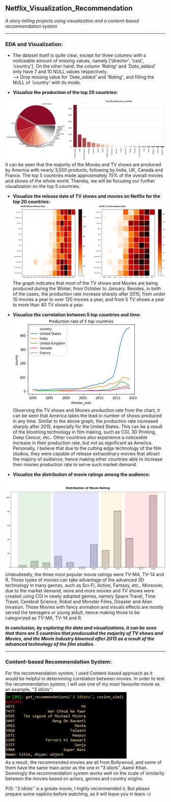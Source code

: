 ## Netflix_Visualization_Recommendation
*A story-telling projects using visualization and a content-based recommendation system*   

---

### EDA and Visualization:  
- The dataset itself is quite clear, except for three columns with a noticeable amount of missing values, namely
['director', 'cast', 'country']. On the other hand, the column *'Rating'* and *'Date_added'* only have 7 and 10 NULL values respectively.   
--> Drop missing value for *'Date_added'* and *'Rating'*, and filling the NULL of *'country'* with its mode.  

- **Visualize the production of the top 20 countries:**  
 <img src="Country.png?raw=true"/>
 It can be seen that the majority of the Movies and TV shows are produced by America with nearly 3,500 products, following by 
 India, UK, Canada and France. The top 5 countries made approximately 75% of the overall movies and shows of the whole world. Thereby, 
 we will be focusing our further visualization on the top 5 countries.  
 
-  **Visualize the release date of TV shows and movies on Netflix for the top 20 countries:**  
   <img src="TV_Show_and_Movies.png?raw=true"/> 
 The graph indicates that most of the TV shows and Movies are being produced during the Winter, from October to January. Besides, in both of the cases,
 the production rate increase sharply after 2015, from under 10 movies a year to over 120 movies a year, and from 5 TV shows a year to more than 40 TV shows a year.  
 
-  **Visualize the correlation between 5 top countries and time:**  
   <img src="year_country_top_5.png?raw=true"/>  
  Observing the TV shows and Movies production rate from the chart, it can be seen that America takes the lead in number of shows produced in any time. Similar to the above graph, the production rate increased sharply after 2015, especially for the United States. This can be a result of the blooming technology in film making, such as CGI, 3D Printing, Deep Cencor, etc.. Other countries also experience a noticeable increase in their production rate, but not as significant as America. Personally, I believe that due to the cutting edge technology of the film studios, they were capable of release extraodinary movies that attract the majoriy of audience, hence making other countries able to increase their movies production rate to serve such market demand.  
  
-   **Visualize the distribution of movie ratings among the audience:**
  <img src="Movie_Rating.png?raw=true"/> 
  Undoubtedly, the three most popular movie ratings were TV-MA, TV-14 and R. Those types of movies can take advantage of the advanced 3D technology in many genres, 
 such as Sci-Fi, Action, Fantasy, etc.. Moreover, due to the market demand, more and more movies and TV shows were created using CGI in newly adopted genres, namely Space Travel, Time Travel, Cerebral Science, Robot and Monster Films, Disaster and Alien Invasion. Those Movies with fancy animation and visuals effects are mostly served the teenagers or young aldult, hence making those to be categorized as TV-MA, TV-14 and R.  
 
 ***In conclusion, by exploring the data and visualizations, it can be seen that there are 5 countries that producuded the majority of TV shows and Movies, and 
 the Movie Industry bloomed after 2015 as a result of the advanced technology of the film studios.***

---

### Content-based Recommendation System:  

For the recommendation system, I used Content-based approach as it would be helpful in determining correlation between movies. In order to test the recommendation system, I will use one of my most favourite movie as an example, "3 idiots":  
<img src="3_idiots.png?raw=true"/>   
As a result, the recommended movies are all from Bollywood, and some of them have the same main actor as the one in "3 idiots", Aamir Khan. Seemingly the recommendation system works well on the scale of similarity between the movies based on actors, genres and country origins.  

P/S: "3 idiots" is a greate movie, I highly recommended it. But please prepare some napkins before watching, as it will leave you in tears =) 

